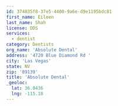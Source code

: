 ```yaml
---
id: 374835f8-37e5-4400-9a6e-d9e1195bdc81
first_name: Eileen
last_name: Shah
license: DDS
services:
  - dentist
category: Dentists
org_name: 'Absolute Dental'
address: '4720 Blue Diamond Rd '
city: 'Las Vegas'
state: NV
zip: '89139'
title: 'Absolute Dental'
_geoloc:
  lat: 36.0436
  lng: -115.18
---
```

